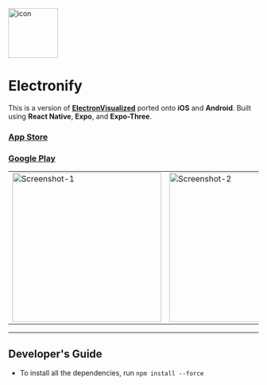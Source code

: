 <img width="100" alt="icon" src="https://user-images.githubusercontent.com/35755386/224520433-0d9d00f7-88d6-416e-a455-09d26341393a.png">

# Electronify

This is a version of [**ElectronVisualized**](https://github.com/wonmor/ElectronVisualized) ported onto **iOS** and **Android**. Built using **React Native**, **Expo**, and **Expo-Three**.

### [App Store](https://apps.apple.com/us/app/electronify/id6446613861)

### [Google Play](https://play.google.com/store/apps/details?id=com.johnseong.electronify)

<table><tr>

<td valign="center"><img width="300" alt="Screenshot-1" src="https://user-images.githubusercontent.com/35755386/223909452-34f1aa75-0b25-4173-b922-1c1b854a443f.png"></td>

<td valign="center"><img width="300" alt="Screenshot-2" src="https://user-images.githubusercontent.com/35755386/223909456-0dc68850-8004-4d7e-bd95-7f68b1fb1f1d.png"></td>

<td valign="center"><img width="300" alt="Screenshot-3" src="https://user-images.githubusercontent.com/35755386/223909459-5628f467-ad46-468d-9291-4e2d58cc7bb2.png"></td>

<td valign="center"><img width="300" alt="Screenshot-4" src="https://user-images.githubusercontent.com/35755386/223909472-bf38770d-3949-4ce2-bb5c-22f4a4b8669f.png"></td>

</tr></table>

---

## Developer's Guide

- To install all the dependencies, run ```npm install --force```
